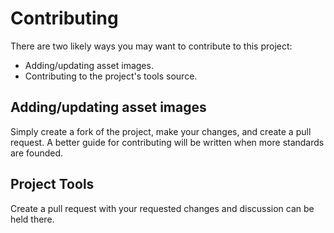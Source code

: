 # Contributing
There are two likely ways you may want to contribute to this project:

- Adding/updating asset images.
- Contributing to the project's tools source.

## Adding/updating asset images

Simply create a fork of the project, make your changes, and create a pull request. A better guide for contributing will be written when more standards are founded.

## Project Tools

Create a pull request with your requested changes and discussion can be held there.
